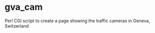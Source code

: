 gva_cam
=======

Perl CGI script to create a page showing the traffic cameras in Geneva, Switzerland
